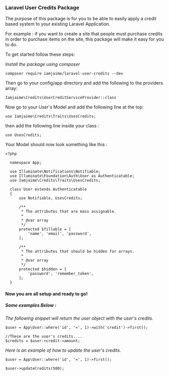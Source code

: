 ### Laravel User Credits Package

The purpose of this package is for you to be able to easily apply a 
credit based system to your existing Laravel Application.

For example : if you want to create a site that people must purchase credits 
in order to purchase items on the site, this package will make it easy for you to do.


To get started follow these steps: 


*Install the package using composer*

`composer require iamjaime/laravel-user-credits --dev`
 
 
Then go to your config/app directory and add the following to the providers array:

`Iamjaime\Credits\UserCreditServiceProvider::class`


Now go to your User's Model and add the following line at the top:

`use Iamjaime\Credits\Traits\UsesCredits;`


then add the following line inside your class : 

`use UsesCredits;`


Your Model should now look something like this : 

```
<?php
  
  namespace App;
  
  use Illuminate\Notifications\Notifiable;
  use Illuminate\Foundation\Auth\User as Authenticatable;
  use Iamjaime\Credits\Traits\UsesCredits;
  
  class User extends Authenticatable
  {
      use Notifiable, UsesCredits;
  
      /**
       * The attributes that are mass assignable.
       *
       * @var array
       */
      protected $fillable = [
          'name', 'email', 'password',
      ];
  
      /**
       * The attributes that should be hidden for arrays.
       *
       * @var array
       */
      protected $hidden = [
          'password', 'remember_token',
      ];
  }
```


#### Now you are all setup and ready to go!

##### Some examples Below :


*The following snippet will return the user object with the user's credits.*

```
$user = App\User::where('id', '=', 1)->with('credit')->first();

//These are the user's credits....
$credits = $user->credit->amount;

```


*Here is an example of how to update the user's credits.*

```
$user = App\User::where('id', '=', 1)->first();

$user->updateCredits(500);

```


